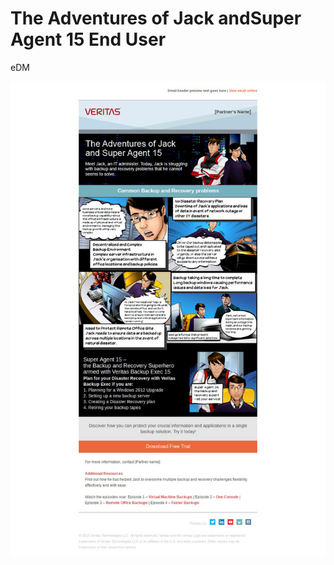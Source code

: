 # The Adventures of Jack andSuper Agent 15 End User
eDM 

![alt tag](https://github.com/gbjack/The-Adventures-of-Jack-and-Super-Agent-15-End-User/blob/master/images/preview.jpg)

